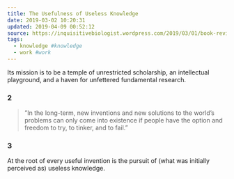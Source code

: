 ```yaml
---
title: The Usefulness of Useless Knowledge
date: 2019-03-02 10:20:31
updated: 2019-04-09 00:52:12
source: https://inquisitivebiologist.wordpress.com/2019/03/01/book-review-the-usefulness-of-useless-knowledge/
tags:
  - knowledge #knowledge
  - work #work
---
```

Its mission is to be a temple of unrestricted scholarship, an intellectual playground, and a haven for unfettered fundamental research.

### 2

> ”In the long-term, new inventions and new solutions to the world’s problems can only come into existence if people have the option and freedom to try, to tinker, and to fail.”

### 3

At the root of every useful invention is the pursuit of (what was initially perceived as) useless knowledge.
